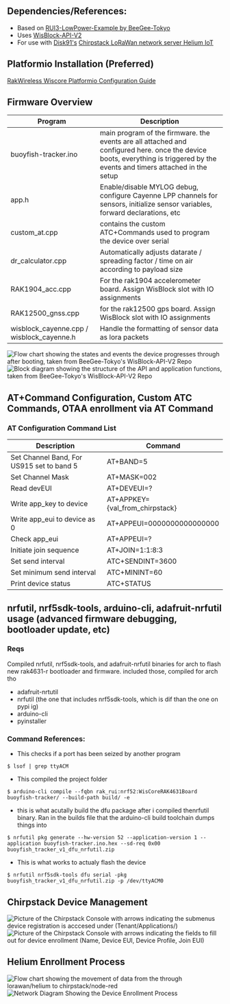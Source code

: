 ## Dependencies/References:
* Based on [RUI3-LowPower-Example by BeeGee-Tokyo](https://github.com/beegee-tokyo/WisBlock-API-V2)
* Uses [WisBlock-API-V2](https://github.com/beegee-tokyo/WisBlock-API-V2)
* For use with [Disk91's](https://www.disk91.com/2022/technology/helium/installing-chirpstack-lorawan-network-server-for-helium/) [Chirpstack LoRaWan network server Helium IoT](https://github.com/disk91/helium-chirpstack-community)

## Platformio Installation (Preferred)
[RakWireless Wiscore Platformio Configuration Guide](https://learn.rakwireless.com/hc/en-us/articles/26687276346775-How-To-Perform-Installation-of-Board-Support-Package-in-PlatformIO)

## Firmware Overview
| Program | Description |
| -------------- | -------------- |
| buoyfish-tracker.ino | main program of the firmware. the events are all attached and configured here. once the device boots, everything is triggered by the events and timers attached in the setup |
| app.h | Enable/disable MYLOG debug, configure Cayenne LPP channels for sensors, initialize sensor variables, forward declarations, etc |
| custom_at.cpp | contains the custom ATC+Commands used to program the device over serial |
| dr_calculator.cpp | Automatically adjusts datarate / spreading factor / time on air according to payload size |
| RAK1904_acc.cpp | For the rak1904 accelerometer board. Assign WisBlock slot with IO assignments |
| RAK12500_gnss.cpp | for the rak12500 gps board. Assign WisBlock slot with IO assignments |
| wisblock_cayenne.cpp / wisblock_cayenne.h | Handle the formatting of sensor data as lora packets |

![Flow chart showing the states and events the device progresses through after booting, taken from BeeGee-Tokyo's WisBlock-API-V2 Repo](https://github.com/eigenlucy/helium-wiscore-deployment/blob/master/refs/firmware_overview.png)
![Block diagram showing the structure of the API and application functions, taken from BeeGee-Tokyo's WisBlock-API-V2 Repo](https://github.com/eigenlucy/helium-wiscore-deployment/blob/master/refs/APIFirmwareStructure.png)

## AT+Command Configuration, Custom ATC Commands, OTAA enrollment via AT Command
### AT Configuration Command List
| Description | Command |
| --------- | --------- |
| Set Channel Band, For US915 set to band 5 | AT+BAND=5 |
| Set Channel Mask | AT+MASK=002 |
| Read devEUI | AT+DEVEUI=? |
| Write app_key to device | AT+APPKEY={val_from_chirpstack} |
| Write app_eui to device as 0 | AT+APPEUI=0000000000000000 |
| Check app_eui | AT+APPEUI=? |
| Initiate join sequence | AT+JOIN=1:1:8:3 |
| Set send interval | ATC+SENDINT=3600 |
| Set minimum send interval | ATC+MININT=60 |
| Print device status | ATC+STATUS |

## nrfutil, nrf5sdk-tools, arduino-cli, adafruit-nrfutil usage (advanced firmware debugging, bootloader update, etc)
### Reqs
Compiled nrfutil, nrf5sdk-tools, and adafruit-nrfutil binaries for arch to flash new rak4631-r bootloader and firmware. included those, compiled for arch tho
* adafruit-nrtutil
* nrfutil (the one that includes nrf5sdk-tools, which is dif than the one on pypi ig)
* arduino-cli
* pyinstaller

### Command References:
* This checks if a port has been seized by another program
```
$ lsof | grep ttyACM
```
* This compiled the project folder
```
$ arduino-cli compile --fqbn rak_rui:nrf52:WisCoreRAK4631Board buoyfish-tracker/ --build-path build/ -e
```
* this is what acutally build the dfu package after i compiled thenrfutil binary. Ran in the builds file that the arduino-cli build toolchain dumps things into
```
$ nrfutil pkg generate --hw-version 52 --application-version 1 --application buoyfish-tracker.ino.hex --sd-req 0x00 buoyfish_tracker_v1_dfu_nrfutil.zip
```
* This is what works to actualy flash the device
```
$ nrfutil nrf5sdk-tools dfu serial -pkg buoyfish_tracker_v1_dfu_nrfutil.zip -p /dev/ttyACM0
```

## Chirpstack Device Management
![Picture of the Chirpstack Console with arrows indicating the submenus device registration is acccesed under (Tenant/Applications/)](https://github.com/eigenlucy/helium-wiscore-deployment/blob/master/refs/DeviceEnrollment1.png)
![Picture of the Chirpstack Console with arrows indicating the fields to fill out for device enrollment (Name, Device EUI, Device Profile, Join EUI)](https://github.com/eigenlucy/helium-wiscore-deployment/blob/master/refs/DeviceEnrollment2.png)

## Helium Enrollment Process
![Flow chart showing the movement of data from the through lorawan/helium to chirpstack/node-red](https://github.com/eigenlucy/helium-wiscore-deployment/blob/master/refs/NetworkDiagram.png)
![Network Diagram Showing the Device Enrollment Process](https://github.com/eigenlucy/helium-wiscore-deployment/blob/master/refs/Device_Registration_Process.png)

